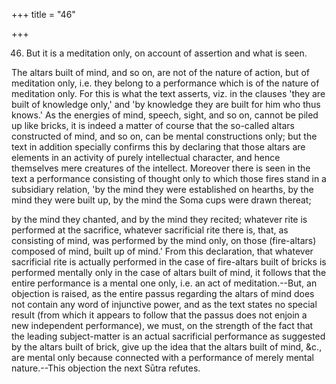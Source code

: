 +++
title = "46"

+++


46. But it is a meditation only, on account of assertion and what is seen.

The altars built of mind, and so on, are not of the nature of action, but of meditation only, i.e. they belong to a performance which is of the nature of meditation only. For this is what the text asserts, viz. in the clauses 'they are built of knowledge only,' and 'by knowledge they are built for him who thus knows.' As the energies of mind, speech, sight, and so on, cannot be piled up like bricks, it is indeed a matter of course that the so-called altars constructed of mind, and so on, can be mental constructions only; but the text in addition specially confirms this by declaring that those altars are elements in an activity of purely intellectual character, and hence themselves mere creatures of the intellect. Moreover there is seen in the text a performance consisting of thought only to which those fires stand in a subsidiary relation, 'by the mind they were established on hearths, by the mind they were built up, by the mind the Soma cups were drawn thereat;

by the mind they chanted, and by the mind they recited; whatever rite is performed at the sacrifice, whatever sacrificial rite there is, that, as consisting of mind, was performed by the mind only, on those (fire-altars) composed of mind, built up of mind.' From this declaration, that whatever sacrificial rite is actually performed in the case of fire-altars built of bricks is performed mentally only in the case of altars built of mind, it follows that the entire performance is a mental one only, i.e. an act of meditation.--But, an objection is raised, as the entire passus regarding the altars of mind does not contain any word of injunctive power, and as the text states no special result (from which it appears to follow that the passus does not enjoin a new independent performance), we must, on the strength of the fact that the leading subject-matter is an actual sacrificial performance as suggested by the altars built of brick, give up the idea that the altars built of mind, &c., are mental only because connected with a performance of merely mental nature.--This objection the next Sūtra refutes.

